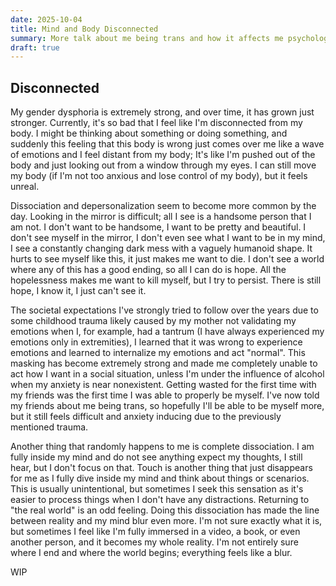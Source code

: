 ```yaml
---
date: 2025-10-04
title: Mind and Body Disconnected
summary: More talk about me being trans and how it affects me psychologically
draft: true
---
```

## Disconnected
My gender dysphoria is extremely strong, and over time, it has grown just stronger. Currently, it's
so bad that I feel like I'm disconnected from my body. I might be thinking about something or doing
something, and suddenly this feeling that this body is wrong just comes over me like a wave of emotions
and I feel distant from my body; It's like I'm pushed out of the body and just looking out from a window
through my eyes. I can still move my body (if I'm not too anxious and lose control of my body), but
it feels unreal.

Dissociation and depersonalization seem to become more common by the day. Looking in the mirror is
difficult; all I see is a handsome person that I am not. I don't want to be handsome, I want to be
pretty and beautiful. I don't see myself in the mirror, I don't even see what I want to be in my mind,
I see a constantly changing dark mess with a vaguely humanoid shape. It hurts to see myself like this,
it just makes me want to die. I don't see a world where any of this has a good ending, so all I can
do is hope. All the hopelessness makes me want to kill myself, but I try to persist. There is still
hope, I know it, I just can't see it.

The societal expectations I've strongly tried to follow over the years due to some childhood trauma
likely caused by my mother not validating my emotions when I, for example, had a tantrum (I have always
experienced my emotions only in extremities), I learned that it was wrong to experience emotions and
learned to internalize my emotions and act "normal". This masking has become extremely strong and made
me completely unable to act how I want in a social situation, unless I'm under the influence of alcohol
when my anxiety is near nonexistent. Getting wasted for the first time with my friends was the first
time I was able to properly be myself. I've now told my friends about me being trans, so hopefully
I'll be able to be myself more, but it still feels difficult and anxiety inducing due to the previously
mentioned trauma.

Another thing that randomly happens to me is complete dissociation. I am fully inside my mind and do
not see anything expect my thoughts, I still hear, but I don't focus on that. Touch is another thing
that just disappears for me as I fully dive inside my mind and think about things or scenarios. This
is usually unintentional, but sometimes I seek this sensation as it's easier to process things when
I don't have any distractions. Returning to "the real world" is an odd feeling. Doing this dissociation
has made the line between reality and my mind blur even more. I'm not sure exactly what it is, but
sometimes I feel like I'm fully immersed in a video, a book, or even another person, and it becomes my
whole reality. I'm not entirely sure where I end and where the world begins; everything feels like a blur.

WIP
